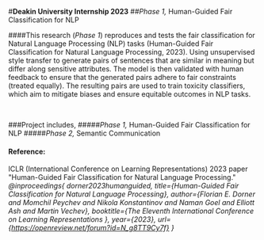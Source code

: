 #**Deakin University Internship 2023**
##*Phase 1,* Human-Guided Fair Classification for NLP

####This research (*Phase 1*) reproduces and tests the fair classification for Natural Language Processing (NLP) tasks (Human-Guided Fair Classification for Natural Language Processing, 2023). Using unsupervised style transfer to generate pairs of sentences that are similar in meaning but differ along sensitive attributes. The model is then validated with human feedback to ensure that the generated pairs adhere to fair constraints (treated equally). The resulting pairs are used to train toxicity classifiers, which aim to mitigate biases and ensure equitable outcomes in NLP tasks. <br>

<br>

###Project includes,
#####*Phase 1,* Human-Guided Fair Classification for NLP
#####*Phase 2,* Semantic Communication
<br>

#### Reference:
ICLR (International Conference on Learning Representations) 2023 paper "Human-Guided Fair Classification for Natural Language Processing." 
<br>
*@inproceedings{
dorner2023humanguided,
title={Human-Guided Fair Classification for Natural Language Processing},
author={Florian E. Dorner and Momchil Peychev and Nikola Konstantinov and Naman Goel and Elliott Ash and Martin Vechev},
booktitle={The Eleventh International Conference on Learning Representations },
year={2023},
url={https://openreview.net/forum?id=N_g8TT9Cy7f}
}*
